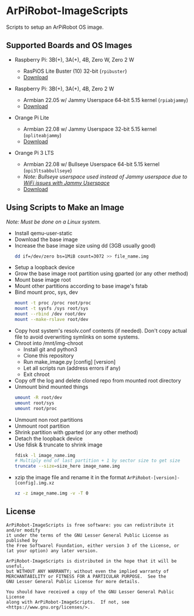 # ArPiRobot-ImageScripts

Scripts to setup an ArPiRobot OS image.

## Supported Boards and OS Images

- Raspberry Pi: 3B(+), 3A(+), 4B, Zero W, Zero 2 W
    - RasPiOS Lite Buster (10) 32-bit (`rpibuster`)
    - [Download](https://downloads.raspberrypi.org/raspios_oldstable_lite_armhf/images/)

- Raspberry Pi: 3B(+), 3A(+), 4B, Zero 2 W
    - Armbian 22.05 w/ Jammy Userspace 64-bit 5.15 kernel (`rpiabjammy`)
    - [Download](https://www.armbian.com/rpi4b/)

- Orange Pi Lite
    - Armbian 22.08 w/ Jammy Userspace 32-bit 5.15 kernel (`opliteabjammy`)
    - [Download](https://www.armbian.com/orange-pi-lite/)

- Orange Pi 3 LTS
    - Armbian 22.08 w/ Bullseye Userspace 64-bit 5.15 kernel (`opi3ltsabbullseye`)
    - *Note: Bullseye userspace used instead of Jammy userspace due to [WiFi issues with Jammy Userspace](https://forum.armbian.com/topic/21697-orangepi-3-lts-armbian-2205-jammy-xfce-cant-connect-with-wifi/)*
    - [Download](https://www.armbian.com/orangepi3-lts/)


## Using Scripts to Make an Image

*Note: Must be done on a Linux system.*

- Install qemu-user-static
- Download the base image
- Increase the base image size using dd (3GB usually good)
    ```sh
    dd if=/dev/zero bs=1MiB count=3072 >> file_name.img
    ```
- Setup a loopback device
- Grow the base image root partition using gparted (or any other method)
- Mount base image root
- Mount other partitions according to base image's fstab
- Bind mount proc, sys, dev
    ```sh
    mount -t proc /proc root/proc
    mount -t sysfs /sys root/sys
    mount --rbind /dev root/dev
    mount --make-rslave root/dev
    ```
- Copy host system's resolv.conf contents (if needed). Don't copy actual file to avoid overwriting symlinks on some systems.
- Chroot into /mnt/img-chroot
    - Install git and python3
    - Clone this repository
    - Run make_image.py [config] [version]
    - Let all scripts run (address errors if any)
    - Exit chroot
- Copy off the log and delete cloned repo from mounted root directory
- Unmount bind mounted things
    ```sh
    umount -R root/dev
    umount root/sys
    umount root/proc
    ```
- Unmount non root partitions
- Unmount root partition
- Shrink partition with gparted (or any other method)
- Detach the loopback device
- Use fdisk & truncate to shrink image
    ```sh
    fdisk -l image_name.img
    # Multiply end of last partition + 1 by sector size to get size
    truncate --size=size_here image_name.img
    ```
- xzip the image file and rename it in the format `ArPiRobot-[version]-[config].img.xz`
    ```sh
    xz -z image_name.img -v -T 0
    ```

## License

```
ArPiRobot-ImageScripts is free software: you can redistribute it and/or modify
it under the terms of the GNU Lesser General Public License as published by
the Free Softwarel Foundation, either version 3 of the License, or
(at your option) any later version.

ArPiRobot-ImageScripts is distributed in the hope that it will be useful,
but WITHOUT ANY WARRANTY; without even the implied warranty of
MERCHANTABILITY or FITNESS FOR A PARTICULAR PURPOSE.  See the
GNU Lesser General Public License for more details.

You should have received a copy of the GNU Lesser General Public License
along with ArPiRobot-ImageScripts.  If not, see <https://www.gnu.org/licenses/>.
```
